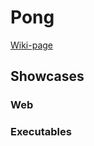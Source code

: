 # Pong

[Wiki-page](https://github.com/StianGronas/miles-faggruppe-2025-grafikkspel/wiki/Pong---12.-februar-og-18.-mars)


## Showcases

### Web

### Executables

